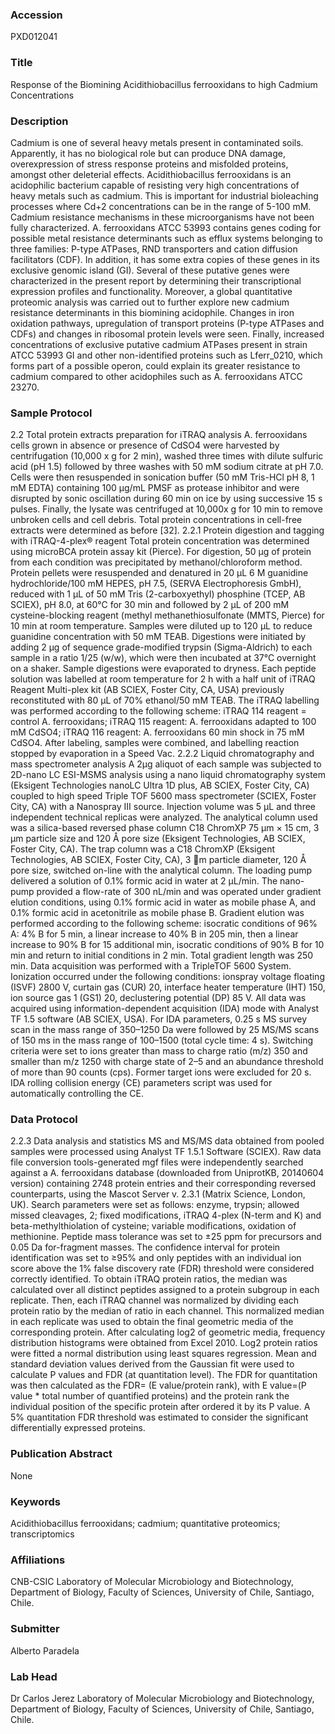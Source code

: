 ### Accession
PXD012041

### Title
Response of the Biomining Acidithiobacillus ferrooxidans to high Cadmium Concentrations

### Description
Cadmium is one of several heavy metals present in contaminated soils. Apparently, it has no biological role but can produce DNA damage, overexpression of stress response proteins and misfolded proteins, amongst other deleterial effects. Acidithiobacillus ferrooxidans is an acidophilic bacterium capable of resisting very high concentrations of heavy metals such as cadmium. This is important for industrial bioleaching processes where Cd+2 concentrations can be in the range of 5-100 mM. Cadmium resistance mechanisms in these microorganisms have not been fully characterized.  A. ferrooxidans ATCC 53993 contains genes coding for possible metal resistance determinants such as efflux systems belonging to three families: P-type ATPases, RND transporters and cation diffusion facilitators (CDF). In addition, it has some extra copies of these genes in its exclusive genomic island (GI). Several of these putative genes were characterized in the present report by determining their transcriptional expression profiles and functionality. Moreover, a global quantitative proteomic analysis was carried out to further explore new cadmium resistance determinants in this biomining acidophile. Changes in iron oxidation pathways, upregulation of transport proteins (P-type ATPases and CDFs) and changes in ribosomal protein levels were seen. Finally, increased concentrations of exclusive putative cadmium ATPases present in strain ATCC 53993 GI and other non-identified proteins such as Lferr_0210, which forms part of a possible operon, could explain its greater resistance to cadmium compared to other acidophiles such as A. ferrooxidans ATCC 23270.

### Sample Protocol
2.2 Total protein extracts preparation for iTRAQ analysis A. ferrooxidans cells grown in absence or presence of CdSO4 were harvested by centrifugation (10,000 x g for 2 min), washed three times with dilute sulfuric acid (pH 1.5) followed by three washes with 50 mM sodium citrate at pH 7.0. Cells were then resuspended in sonication buffer (50 mM Tris-HCl pH 8, 1 mM EDTA) containing 100 μg/mL PMSF as protease inhibitor and were disrupted by sonic oscillation during 60 min on ice by using successive 15 s pulses. Finally, the lysate was centrifuged at 10,000x g for 10 min to remove unbroken cells and cell debris. Total protein concentrations in cell-free extracts were determined as before [32]. 2.2.1 Protein digestion and tagging with iTRAQ-4-plex® reagent Total protein concentration was determined using microBCA protein assay kit (Pierce). For digestion, 50 µg of protein from each condition was precipitated by methanol/chloroform method. Protein pellets were resuspended and denatured in 20 µL 6 M guanidine hydrochloride/100 mM HEPES, pH 7.5, (SERVA Electrophoresis GmbH), reduced with 1 µL of 50 mM Tris (2-carboxyethyl) phosphine (TCEP, AB SCIEX), pH 8.0, at 60°C for 30 min and followed by 2 µL of 200 mM cysteine-blocking reagent (methyl methanethiosulfonate (MMTS, Pierce) for 10 min at room temperature. Samples were diluted up to 120 µL to reduce guanidine concentration with 50 mM TEAB. Digestions were initiated by adding 2 µg of sequence grade-modified trypsin (Sigma-Aldrich) to each sample in a ratio 1/25 (w/w), which were then incubated at 37°C overnight on a shaker. Sample digestions were evaporated to dryness.  Each peptide solution was labelled at room temperature for 2 h with a half unit of iTRAQ Reagent Multi-plex kit (AB SCIEX, Foster City, CA, USA) previously reconstituted with 80 μL of 70% ethanol/50 mM TEAB. The iTRAQ labelling was performed according to the following scheme: iTRAQ 114 reagent = control A. ferrooxidans; iTRAQ 115 reagent: A. ferrooxidans adapted to 100 mM CdSO4; iTRAQ 116 reagent: A. ferrooxidans 60 min shock in 75 mM CdSO4. After labeling, samples were combined, and labelling reaction stopped by evaporation in a Speed Vac. 2.2.2 Liquid chromatography and mass spectrometer analysis A 2µg aliquot of each sample was subjected to 2D-nano LC ESI-MSMS analysis using a nano liquid chromatography system (Eksigent Technologies nanoLC Ultra 1D plus, AB SCIEX, Foster City, CA) coupled to high speed Triple TOF 5600 mass spectrometer (SCIEX, Foster City, CA) with a Nanospray III source. Injection volume was 5 µL and three independent technical replicas were analyzed. The analytical column used was a silica-based reversed phase column C18 ChromXP 75 µm × 15 cm, 3 µm particle size and 120 Å pore size (Eksigent Technologies, AB SCIEX, Foster City, CA). The trap column was a C18 ChromXP (Eksigent Technologies, AB SCIEX, Foster City, CA), 3 m particle diameter, 120 Å pore size, switched on-line with the analytical column. The loading pump delivered a solution of 0.1% formic acid in water at 2 µL/min. The nano-pump provided a flow-rate of 300 nL/min and was operated under gradient elution conditions, using 0.1% formic acid in water as mobile phase A, and 0.1% formic acid in acetonitrile as mobile phase B. Gradient elution was performed according to the following scheme: isocratic conditions of 96% A: 4% B for 5 min, a linear increase to 40% B in 205 min, then a linear increase to 90% B for 15 additional min, isocratic conditions of 90% B for 10 min and return to initial conditions in 2 min. Total gradient length was 250 min.  Data acquisition was performed with a TripleTOF 5600 System. Ionization occurred under the following conditions: ionspray voltage floating (ISVF) 2800 V, curtain gas (CUR) 20, interface heater temperature (IHT) 150, ion source gas 1 (GS1) 20, declustering potential (DP) 85 V. All data was acquired using information-dependent acquisition (IDA) mode with Analyst TF 1.5 software (AB SCIEX, USA). For IDA parameters, 0.25 s MS survey scan in the mass range of 350–1250 Da were followed by 25 MS/MS scans of 150 ms in the mass range of 100–1500 (total cycle time: 4 s). Switching criteria were set to ions greater than mass to charge ratio (m/z) 350 and smaller than m/z 1250 with charge state of 2–5 and an abundance threshold of more than 90 counts (cps). Former target ions were excluded for 20 s. IDA rolling collision energy (CE) parameters script was used for automatically controlling the CE.

### Data Protocol
2.2.3 Data analysis and statistics MS and MS/MS data obtained from pooled samples were processed using Analyst TF 1.5.1 Software (SCIEX). Raw data file conversion tools-generated mgf files were independently searched against a A. ferrooxidans database (downloaded from UniprotKB, 20140604 version) containing 2748 protein entries and their corresponding reversed counterparts, using the Mascot Server v. 2.3.1 (Matrix Science, London, UK). Search parameters were set as follows: enzyme, trypsin; allowed missed cleavages, 2; fixed modifications, iTRAQ 4-plex (N-term and K) and beta-methylthiolation of cysteine; variable modifications, oxidation of methionine. Peptide mass tolerance was set to ±25 ppm for precursors and 0.05 Da for-fragment masses. The confidence interval for protein identification was set to ≥95% and only peptides with an individual ion score above the 1% false discovery rate (FDR) threshold were considered correctly identified. To obtain iTRAQ protein ratios, the median was calculated over all distinct peptides assigned to a protein subgroup in each replicate. Then, each iTRAQ channel was normalized by dividing each protein ratio by the median of ratio in each channel. This normalized median in each replicate was used to obtain the final geometric media of the corresponding protein. After calculating log2 of geometric media, frequency distribution histograms were obtained from Excel 2010. Log2 protein ratios were fitted a normal distribution using least squares regression. Mean and standard deviation values derived from the Gaussian fit were used to calculate P values and FDR (at quantitation level). The FDR for quantitation was then calculated as the FDR= (E value/protein rank), with E value=(P value * total number of quantified proteins) and the protein rank the individual position of the specific protein after ordered it by its P value. A 5% quantitation FDR threshold was estimated to consider the significant differentially expressed proteins.

### Publication Abstract
None

### Keywords
Acidithiobacillus ferrooxidans; cadmium; quantitative proteomics; transcriptomics

### Affiliations
CNB-CSIC
Laboratory of Molecular Microbiology and Biotechnology, Department of Biology, Faculty of Sciences, University of Chile, Santiago, Chile.

### Submitter
Alberto Paradela

### Lab Head
Dr Carlos Jerez
Laboratory of Molecular Microbiology and Biotechnology, Department of Biology, Faculty of Sciences, University of Chile, Santiago, Chile.


